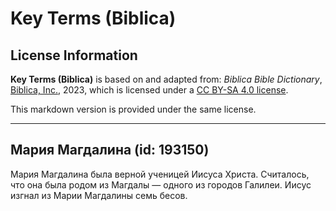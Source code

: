 # Key Terms (Biblica)

## License Information

**Key Terms (Biblica)** is based on and adapted from: _Biblica Bible Dictionary_, [Biblica, Inc.](https://www.biblica.com/), 2023, which is licensed under a [CC BY-SA 4.0 license](https://creativecommons.org/licenses/by-sa/4.0/legalcode.en).

This markdown version is provided under the same license.



--------------------------------

## Мария Магдалина (id: 193150)

Мария Магдалина была верной ученицей Иисуса Христа. Считалось, что она была родом из Магдалы — одного из городов Галилеи. Иисус изгнал из Марии Магдалины семь бесов.


